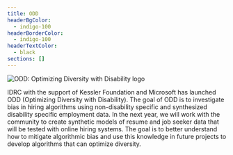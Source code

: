```yaml
---
title: ODD
headerBgColor:
  - indigo-100
headerBorderColor:
  - indigo-100
headerTextColor:
  - black
sections: []
---
```



![ODD: Optimizing Diversity with Disability logo](/media/screen-shot-2021-11-01-at-8.41.18-pm.png)

IDRC with the support of Kessler Foundation and Microsoft has launched ODD (Optimizing Diversity with Disability). The goal of ODD is to investigate bias in hiring algorithms using non-disability specific and synthesized disability specific employment data. In the next year, we will work with the community to create synthetic models of resume and job seeker data that will be tested with online hiring systems. The goal is to better understand how to mitigate algorithmic bias and use this knowledge in future projects to develop algorithms that can optimize diversity.